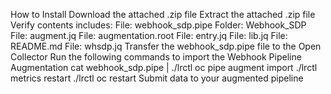How to Install
    Download the attached .zip file
    Extract the attached .zip file
        Verify contents includes:
                File: webhook_sdp.pipe
                Folder: Webhook_SDP
                    File: augment.jq
                    File: augmentation.root
                    File: entry.jq
                    File: lib.jq
                    File: README.md
                    File: whsdp.jq
            Transfer the webhook_sdp.pipe file to the Open Collector
            Run the following commands to import the Webhook Pipeline Augmentation
                cat webhook_sdp.pipe | ./lrctl oc pipe augment import
                ./lrctl metrics restart
                ./lrctl oc restart
            Submit data to your augmented pipeline
